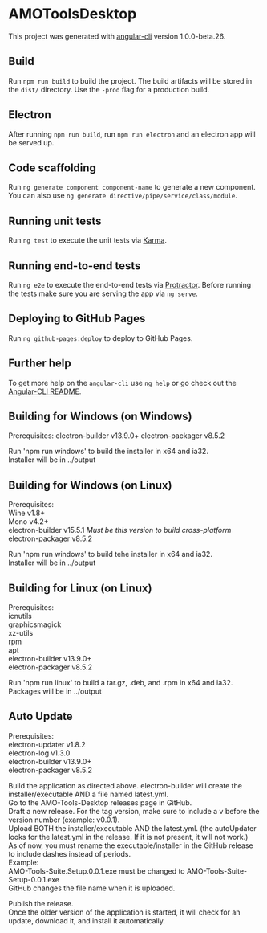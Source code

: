 # AMOToolsDesktop

This project was generated with [angular-cli](https://github.com/angular/angular-cli) version 1.0.0-beta.26.

## Build

Run `npm run build` to build the project. The build artifacts will be stored in the `dist/` directory. Use the `-prod` flag for a production build.

## Electron

After running `npm run build`, run `npm run electron` and an electron app will be served up.

## Code scaffolding

Run `ng generate component component-name` to generate a new component. You can also use `ng generate directive/pipe/service/class/module`.

## Running unit tests

Run `ng test` to execute the unit tests via [Karma](https://karma-runner.github.io).

## Running end-to-end tests

Run `ng e2e` to execute the end-to-end tests via [Protractor](http://www.protractortest.org/).
Before running the tests make sure you are serving the app via `ng serve`.

## Deploying to GitHub Pages

Run `ng github-pages:deploy` to deploy to GitHub Pages.

## Further help

To get more help on the `angular-cli` use `ng help` or go check out the [Angular-CLI README](https://github.com/angular/angular-cli/blob/master/README.md).

## Building for Windows (on Windows)

Prerequisites:
  electron-builder v13.9.0+
  electron-packager v8.5.2

Run 'npm run windows' to build the installer in x64 and ia32.   
Installer will be in ../output  

## Building for Windows (on Linux)

Prerequisites:  
  Wine v1.8+  
  Mono v4.2+  
  electron-builder v15.5.1 *Must be this version to build cross-platform*  
  electron-packager v8.5.2  
  
Run 'npm run windows' to build tehe installer in x64 and ia32.  
Installer will be in ../output  

## Building for Linux (on Linux)

Prerequisites:  
  icnutils  
  graphicsmagick  
  xz-utils  
  rpm  
  apt  
  electron-builder v13.9.0+  
  electron-packager v8.5.2  

Run 'npm run linux' to build a tar.gz, .deb, and .rpm in x64 and ia32.  
Packages will be in ../output

## Auto Update

Prerequisites:  
  electron-updater v1.8.2  
  electron-log v1.3.0  
  electron-builder v13.9.0+  
  electron-packager v8.5.2  
  
Build the application as directed above. electron-builder will create the installer/executable AND a file named latest.yml.  
Go to the AMO-Tools-Desktop releases page in GitHub.  
Draft a new release. For the tag version, make sure to include a v before the version number (example: v0.0.1).  
Upload BOTH the installer/executable AND the latest.yml. (the autoUpdater looks for the latest.yml in the release. If it is not present, it will not work.)  
As of now, you must rename the executable/installer in the GitHub release to include dashes instead of periods.  
Example:  
AMO-Tools-Suite.Setup.0.0.1.exe must be changed to AMO-Tools-Suite-Setup-0.0.1.exe  
GitHub changes the file name when it is uploaded.  

Publish the release.  
Once the older version of the application is started, it will check for an update, download it, and install it automatically.  


